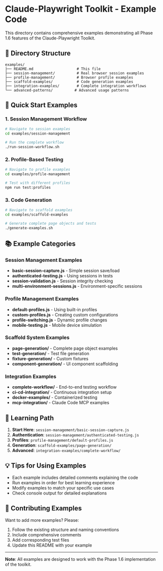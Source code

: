 # Claude-Playwright Toolkit - Example Code

This directory contains comprehensive examples demonstrating all Phase 1.6 features of the Claude-Playwright Toolkit.

## 📁 Directory Structure

```
examples/
├── README.md                    # This file
├── session-management/          # Real browser session examples
├── profile-management/          # Browser profile examples  
├── scaffold-examples/           # Code generation examples
├── integration-examples/        # Complete integration workflows
└── advanced-patterns/          # Advanced usage patterns
```

## 🚀 Quick Start Examples

### 1. Session Management Workflow
```bash
# Navigate to session examples
cd examples/session-management

# Run the complete workflow
./run-session-workflow.sh
```

### 2. Profile-Based Testing
```bash
# Navigate to profile examples
cd examples/profile-management

# Test with different profiles
npm run test:profiles
```

### 3. Code Generation
```bash
# Navigate to scaffold examples
cd examples/scaffold-examples

# Generate complete page objects and tests
./generate-examples.sh
```

## 📚 Example Categories

### Session Management Examples
- **basic-session-capture.js** - Simple session save/load
- **authenticated-testing.js** - Using sessions in tests
- **session-validation.js** - Session integrity checking
- **multi-environment-sessions.js** - Environment-specific sessions

### Profile Management Examples
- **default-profiles.js** - Using built-in profiles
- **custom-profiles.js** - Creating custom configurations
- **profile-switching.js** - Dynamic profile changes
- **mobile-testing.js** - Mobile device simulation

### Scaffold System Examples
- **page-generation/** - Complete page object examples
- **test-generation/** - Test file generation
- **fixture-generation/** - Custom fixtures
- **component-generation/** - UI component scaffolding

### Integration Examples
- **complete-workflow/** - End-to-end testing workflow
- **ci-cd-integration/** - Continuous integration setup
- **docker-examples/** - Containerized testing
- **mcp-integration/** - Claude Code MCP examples

## 🎯 Learning Path

1. **Start Here**: `session-management/basic-session-capture.js`
2. **Authentication**: `session-management/authenticated-testing.js`
3. **Profiles**: `profile-management/default-profiles.js`
4. **Generation**: `scaffold-examples/page-generation/`
5. **Advanced**: `integration-examples/complete-workflow/`

## 💡 Tips for Using Examples

- Each example includes detailed comments explaining the code
- Run examples in order for best learning experience
- Modify examples to match your specific use cases
- Check console output for detailed explanations

## 🤝 Contributing Examples

Want to add more examples? Please:

1. Follow the existing structure and naming conventions
2. Include comprehensive comments
3. Add corresponding test files
4. Update this README with your example

---

**Note**: All examples are designed to work with the Phase 1.6 implementation of the toolkit.